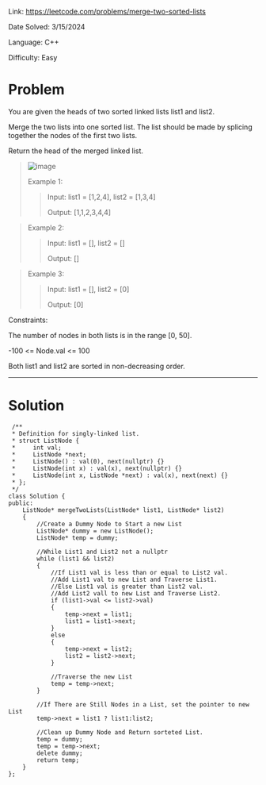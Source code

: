 Link: https://leetcode.com/problems/merge-two-sorted-lists

Date Solved: 3/15/2024

Language: C++

Difficulty: Easy

# Problem

You are given the heads of two sorted linked lists list1 and list2.

Merge the two lists into one sorted list. The list should be made by splicing together the nodes of the first two lists.

Return the head of the merged linked list.

>![image](https://github.com/BrianDang03/Leet-Code-Solved/assets/124744302/0478e311-a8f4-4775-9102-9b61ee72b062)
>
>Example 1:
>
>>Input: list1 = [1,2,4], list2 = [1,3,4]
>>
>>Output: [1,1,2,3,4,4]

>Example 2:
>
>>Input: list1 = [], list2 = []
>>
>>Output: []

>Example 3:
>
>>Input: list1 = [], list2 = [0]
>>
>>Output: [0]
 
Constraints:

The number of nodes in both lists is in the range [0, 50].

-100 <= Node.val <= 100

Both list1 and list2 are sorted in non-decreasing order.

---

# Solution

```
 /**
 * Definition for singly-linked list.
 * struct ListNode {
 *     int val;
 *     ListNode *next;
 *     ListNode() : val(0), next(nullptr) {}
 *     ListNode(int x) : val(x), next(nullptr) {}
 *     ListNode(int x, ListNode *next) : val(x), next(next) {}
 * };
 */
class Solution {
public:
    ListNode* mergeTwoLists(ListNode* list1, ListNode* list2) 
    {
        //Create a Dummy Node to Start a new List
        ListNode* dummy = new ListNode();
        ListNode* temp = dummy;
        
        //While List1 and List2 not a nullptr
        while (list1 && list2)
        {
            //If List1 val is less than or equal to List2 val.
            //Add List1 val to new List and Traverse List1.
            //Else List1 val is greater than List2 val.
            //Add List2 vall to new List and Traverse List2.
            if (list1->val <= list2->val)
            {
                temp->next = list1;
                list1 = list1->next;
            }
            else
            {
                temp->next = list2;
                list2 = list2->next;
            }

            //Traverse the new List
            temp = temp->next;
        }

        //If There are Still Nodes in a List, set the pointer to new List
        temp->next = list1 ? list1:list2;

        //Clean up Dummy Node and Return sorteted List.
        temp = dummy;
        temp = temp->next;
        delete dummy;
        return temp;
    }
};
```
